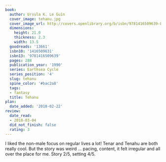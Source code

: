```yaml
---
book:
  author: Ursula K. Le Guin
  cover_image: tehanu.jpg
  cover_image_url: http://covers.openlibrary.org/b/isbn/9781416509639-L.jpg
  dimensions:
    height: 21.0
    thickness: 2.3
    width: 13.5
  goodreads: '13661'
  isbn10: '1416509631'
  isbn13: '9781416509639'
  pages: 288
  publication_year: '1990'
  series: Earthsea Cycle
  series_position: '4'
  slug: tehanu
  spine_color: '#bac2a8'
  tags:
  - fantasy
  title: Tehanu
plan:
  date_added: '2018-02-22'
review:
  date_read:
  - 2018-03-04
  did_not_finish: false
  rating: 3
---
```


I liked the non-male focus on regular lives a lot! Tenar and Tenahu are both really cool. But the story was weird … pacing, content, it felt irregular and all over the place for me. Story 2/5, setting 4/5.
